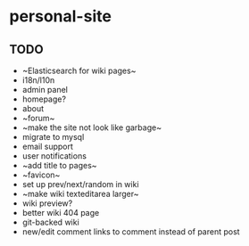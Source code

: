 # personal-site

## TODO
- ~Elasticsearch for wiki pages~
- i18n/l10n
- admin panel
- homepage?
- about
- ~forum~
- ~make the site not look like garbage~
- migrate to mysql
- email support
- user notifications
- ~add title to pages~
- ~favicon~
- set up prev/next/random in wiki
- ~make wiki texteditarea larger~
- wiki preview?
- better wiki 404 page
- git-backed wiki
- new/edit comment links to comment instead of parent post
